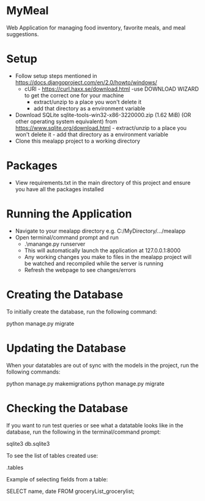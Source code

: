 # MyMeal
Web Application for managing food inventory, favorite meals, and meal suggestions.

# Setup 
* Follow setup steps mentioned in https://docs.djangoproject.com/en/2.0/howto/windows/
	- cURl - https://curl.haxx.se/download.html
		-use DOWNLOAD WIZARD to get the correct one for your machine 
		- extract/unzip to a place you won't delete it
		- add that directory as a environment variable
* Download SQLite sqlite-tools-win32-x86-3220000.zip (1.62 MiB)	(OR other operating system equivalent) from https://www.sqlite.org/download.html
		- extract/unzip to a place you won't delete it
		- add that directory as a environment variable
* Clone this mealapp project to a working directory

# Packages
* View requirements.txt in the main directory of this project and ensure you have all the packages installed

# Running the Application
* Navigate to your mealapp directory e.g. C:/MyDirectory/.../mealapp
* Open terminal/command prompt and run
	* .\manange.py runserver
	* This will automatically launch the application at 127.0.0.1:8000
	* Any working changes you make to files in the mealapp project will be watched and recompiled while the server is running 
	* Refresh the webpage to see changes/errors

# Creating the Database
To initially create the database, run the following command:

python manage.py migrate	
	
# Updating the Database
When your datatables are out of sync with the models in the project, run the following commands:

python manage.py makemigrations
python manage.py migrate

# Checking the Database
If you want to run test queries or see what a datatable looks like in the database, run the following in the terminal/command prompt:

sqlite3 db.sqlite3

To see the list of tables created use:

.tables

Example of selecting fields from a table:

SELECT name, date FROM groceryList_grocerylist;

